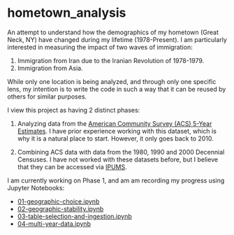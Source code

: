 # hometown_analysis

An attempt to understand how the demographics of my hometown (Great Neck, NY) have changed during my lifetime (1978-Present). I am particularly interested in measuring the impact of two waves of immigration:

  1. Immigration from Iran due to the Iranian Revolution of 1978-1979.
  2. Immigration from Asia.

While only one location is being analyzed, and through only one specific lens, my intention is to write the code in such a way that it can be reused by others for similar purposes.

I view this project as having 2 distinct phases:
  1. Analyzing data from the [American Community Survey (ACS) 5-Year Estimates](https://en.wikipedia.org/wiki/American_Community_Survey). 
   I have prior experience working with this dataset, which is why it is a natural place to start. However, it only goes back to 2010.

  2. Combining ACS data with data from the 1980, 1990 and 2000 Decennial Censuses. I have not worked with these datasets before, 
  but I believe that they can be accessed via [IPUMS](https://www.ipums.org/).

I am currently working on Phase 1, and am am recording my progress using Jupyter Notebooks:
  * [01-geographic-choice.ipynb](./01-geographic-choice.ipynb)
  * [02-geographic-stability.ipynb](./02-geographic-stability.ipynb)
  * [03-table-selection-and-ingestion.ipynb](./03-table-selection-and-ingestion.ipynb)
  * [04-multi-year-data.ipynb](./04-multi-year-data.ipynb)